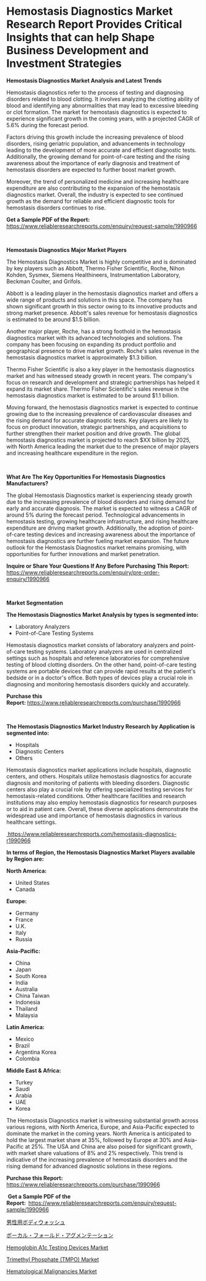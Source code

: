 <p><h1>Hemostasis Diagnostics Market Research Report Provides Critical Insights that can help Shape Business Development and Investment Strategies</h1></p><p><strong>Hemostasis Diagnostics Market Analysis and Latest Trends</strong></p>
<p><p>Hemostasis diagnostics refer to the process of testing and diagnosing disorders related to blood clotting. It involves analyzing the clotting ability of blood and identifying any abnormalities that may lead to excessive bleeding or clot formation. The market for hemostasis diagnostics is expected to experience significant growth in the coming years, with a projected CAGR of 5.6% during the forecast period. </p><p>Factors driving this growth include the increasing prevalence of blood disorders, rising geriatric population, and advancements in technology leading to the development of more accurate and efficient diagnostic tests. Additionally, the growing demand for point-of-care testing and the rising awareness about the importance of early diagnosis and treatment of hemostasis disorders are expected to further boost market growth.</p><p>Moreover, the trend of personalized medicine and increasing healthcare expenditure are also contributing to the expansion of the hemostasis diagnostics market. Overall, the industry is expected to see continued growth as the demand for reliable and efficient diagnostic tools for hemostasis disorders continues to rise.</p></p>
<p><strong>Get a Sample PDF of the Report:&nbsp;</strong> <a href="https://www.reliableresearchreports.com/enquiry/request-sample/1990966">https://www.reliableresearchreports.com/enquiry/request-sample/1990966</a></p>
<p>&nbsp;</p>
<p><strong>Hemostasis Diagnostics Major Market Players</strong></p>
<p><p>The Hemostasis Diagnostics Market is highly competitive and is dominated by key players such as Abbott, Thermo Fisher Scientific, Roche, Nihon Kohden, Sysmex, Siemens Healthineers, Instrumentation Laboratory, Beckman Coulter, and Grifols. </p><p>Abbott is a leading player in the hemostasis diagnostics market and offers a wide range of products and solutions in this space. The company has shown significant growth in this sector owing to its innovative products and strong market presence. Abbott's sales revenue for hemostasis diagnostics is estimated to be around $1.5 billion.</p><p>Another major player, Roche, has a strong foothold in the hemostasis diagnostics market with its advanced technologies and solutions. The company has been focusing on expanding its product portfolio and geographical presence to drive market growth. Roche's sales revenue in the hemostasis diagnostics market is approximately $1.3 billion.</p><p>Thermo Fisher Scientific is also a key player in the hemostasis diagnostics market and has witnessed steady growth in recent years. The company's focus on research and development and strategic partnerships has helped it expand its market share. Thermo Fisher Scientific's sales revenue in the hemostasis diagnostics market is estimated to be around $1.1 billion.</p><p>Moving forward, the hemostasis diagnostics market is expected to continue growing due to the increasing prevalence of cardiovascular diseases and the rising demand for accurate diagnostic tests. Key players are likely to focus on product innovation, strategic partnerships, and acquisitions to further strengthen their market position and drive growth. The global hemostasis diagnostics market is projected to reach $XX billion by 2025, with North America leading the market due to the presence of major players and increasing healthcare expenditure in the region.</p></p>
<p>&nbsp;</p>
<p><strong>What Are The Key Opportunities For Hemostasis Diagnostics Manufacturers?</strong></p>
<p><p>The global Hemostasis Diagnostics market is experiencing steady growth due to the increasing prevalence of blood disorders and rising demand for early and accurate diagnosis. The market is expected to witness a CAGR of around 5% during the forecast period. Technological advancements in hemostasis testing, growing healthcare infrastructure, and rising healthcare expenditure are driving market growth. Additionally, the adoption of point-of-care testing devices and increasing awareness about the importance of hemostasis diagnostics are further fueling market expansion. The future outlook for the Hemostasis Diagnostics market remains promising, with opportunities for further innovations and market penetration.</p></p>
<p><strong>Inquire or Share Your Questions If Any Before Purchasing This Report:</strong> <a href="https://www.reliableresearchreports.com/enquiry/pre-order-enquiry/1990966">https://www.reliableresearchreports.com/enquiry/pre-order-enquiry/1990966</a></p>
<p>&nbsp;</p>
<p><strong>Market Segmentation</strong></p>
<p><strong>The Hemostasis Diagnostics Market Analysis by types is segmented into:</strong></p>
<p><ul><li>Laboratory Analyzers</li><li>Point-of-Care Testing Systems</li></ul></p>
<p><p>Hemostasis diagnostics market consists of laboratory analyzers and point-of-care testing systems. Laboratory analyzers are used in centralized settings such as hospitals and reference laboratories for comprehensive testing of blood clotting disorders. On the other hand, point-of-care testing systems are portable devices that can provide rapid results at the patient's bedside or in a doctor's office. Both types of devices play a crucial role in diagnosing and monitoring hemostasis disorders quickly and accurately.</p></p>
<p><strong>Purchase this Report:&nbsp;</strong><a href="https://www.reliableresearchreports.com/purchase/1990966">https://www.reliableresearchreports.com/purchase/1990966</a></p>
<p>&nbsp;</p>
<p><strong>The Hemostasis Diagnostics Market Industry Research by Application is segmented into:</strong></p>
<p><ul><li>Hospitals</li><li>Diagnostic Centers</li><li>Others</li></ul></p>
<p><p>Hemostasis diagnostics market applications include hospitals, diagnostic centers, and others. Hospitals utilize hemostasis diagnostics for accurate diagnosis and monitoring of patients with bleeding disorders. Diagnostic centers also play a crucial role by offering specialized testing services for hemostasis-related conditions. Other healthcare facilities and research institutions may also employ hemostasis diagnostics for research purposes or to aid in patient care. Overall, these diverse applications demonstrate the widespread use and importance of hemostasis diagnostics in various healthcare settings.</p></p>
<p><a href="https://www.reliableresearchreports.com/hemostasis-diagnostics-r1990966">&nbsp;https://www.reliableresearchreports.com/hemostasis-diagnostics-r1990966</a></p>
<p><strong>In terms of Region, the Hemostasis Diagnostics Market Players available by Region are:</strong></p>
<p>
    <p> <strong> North America: </strong>
        <ul>
            <li>United States</li>
            <li>Canada</li>
        </ul>
        </p> 
    <p> <strong> Europe: </strong>
        <ul>
            <li>Germany</li>
            <li>France</li>
            <li>U.K.</li>
            <li>Italy</li>
            <li>Russia</li>
        </ul>
        </p> 
    <p> <strong> Asia-Pacific: </strong>
        <ul>
            <li>China</li>
            <li>Japan</li>
            <li>South Korea</li>
            <li>India</li>
            <li>Australia</li>
            <li>China Taiwan</li>
            <li>Indonesia</li>
            <li>Thailand</li>
            <li>Malaysia</li>
        </ul>
        </p> 
    <p> <strong> Latin America: </strong>
        <ul>
            <li>Mexico</li>
            <li>Brazil</li>
            <li>Argentina Korea</li>
            <li>Colombia</li>
        </ul>
        </p> 
    <p> <strong> Middle East & Africa: </strong>
        <ul>
            <li>Turkey</li>
            <li>Saudi</li>
            <li>Arabia</li>
            <li>UAE</li>
            <li>Korea</li>
        </ul>
    </p>
    </p>
<p><p>The Hemostasis Diagnostics market is witnessing substantial growth across various regions, with North America, Europe, and Asia-Pacific expected to dominate the market in the coming years. North America is anticipated to hold the largest market share at 35%, followed by Europe at 30% and Asia-Pacific at 25%. The USA and China are also poised for significant growth, with market share valuations of 8% and 2% respectively. This trend is indicative of the increasing prevalence of hemostasis disorders and the rising demand for advanced diagnostic solutions in these regions.</p></p>
<p><strong>Purchase this Report: </strong><a href="https://www.reliableresearchreports.com/purchase/1990966">https://www.reliableresearchreports.com/purchase/1990966</a></p>
<p>&nbsp;<strong>Get a Sample PDF of the Report:&nbsp;&nbsp;</strong><a href="https://www.reliableresearchreports.com/enquiry/request-sample/1990966">https://www.reliableresearchreports.com/enquiry/request-sample/1990966</a></p>
<p><strong></strong></p>
<p><p><a href="https://github.com/FrancoWeber2023/Market-Research-Report-List-1/blob/main/521974346537.md">男性用ボディウォッシュ</a></p><p><a href="https://github.com/kegley4963/Market-Research-Report-List-1/blob/main/522721046536.md">ボーカル・フォールド・アグメンテーション</a></p><p><a href="https://github.com/RyleeBauch2023/Market-Research-Report-List-1/blob/main/hemoglobin-a1c-testing-devices-market.md">Hemoglobin A1c Testing Devices Market</a></p><p><a href="https://issuu.com/reportprime-2/docs/trimethyl-phosphate-tmpo-market-size-2030.pptx">Trimethyl Phosphate (TMPO) Market</a></p><p><a href="https://github.com/Sarissaschmalingtr6fz2739/Market-Research-Report-List-2/blob/main/hematological-malignancies-market.md">Hematological Malignancies Market</a></p></p>